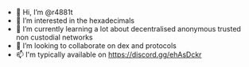 - 👋 Hi, I’m @r4881t
- 👀 I’m interested in the hexadecimals
- 🌱 I’m currently learning a lot about decentralised anonymous trusted non custodial networks
- 💞️ I’m looking to collaborate on dex and protocols
- 📫 I'm typically available on https://discord.gg/ehAsDckr

<!---
r4881t/r4881t is a ✨ special ✨ repository because its `README.md` (this file) appears on your GitHub profile.
You can click the Preview link to take a look at your changes.
--->
